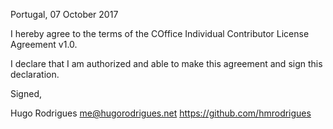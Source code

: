 Portugal, 07 October 2017

I hereby agree to the terms of the COffice Individual Contributor License
Agreement v1.0.

I declare that I am authorized and able to make this agreement and sign this
declaration.

Signed,

Hugo Rodrigues me@hugorodrigues.net https://github.com/hmrodrigues
